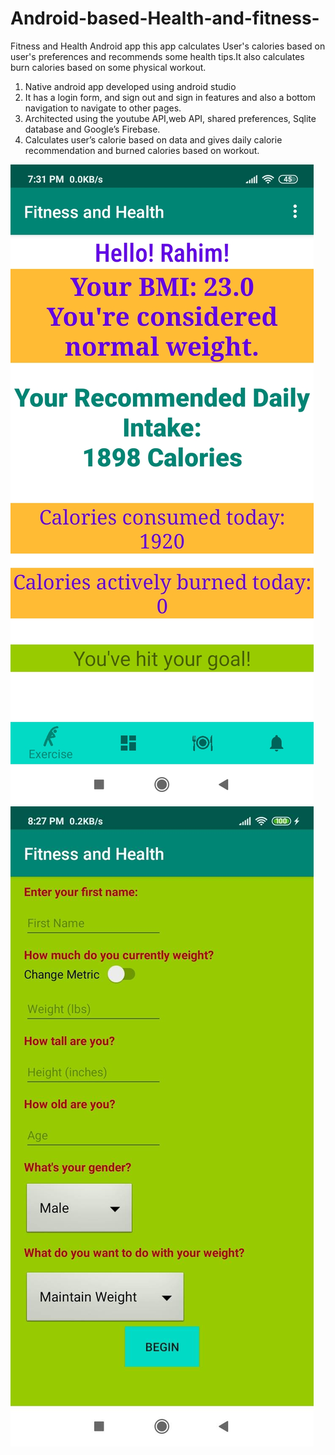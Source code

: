 # Android-based-Health-and-fitness-
Fitness and Health Android app
this app calculates User's calories based on user's preferences and recommends some health tips.It also calculates burn calories based on some physical workout.

1.	Native android app developed using android studio
2.  It has a login form, and sign out and sign in features and also a bottom navigation to navigate to other pages.
3.	Architected using the youtube API,web API, shared preferences, Sqlite database and Google’s Firebase.
4.	Calculates user’s calorie based on data and gives daily calorie recommendation and burned calories based on workout.

![](healthImage/newal.jpg)
![](healthImage/prf.jpg)
